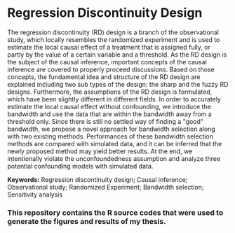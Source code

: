 # Regression Discontinuity Design

The regression discontinuity (RD) design is a branch of the observational study, which locally resembles the randomized experiment and is used to estimate the local causal effect of a treatment that is assigned fully, or partly by the value of a certain variable and a threshold. As the RD design is the subject of the causal inference, important concepts of the causal inference are covered to properly proceed discussions. Based on those concepts, the fundamental idea and structure of the RD design are explained including two sub types of the design: the sharp and the fuzzy RD designs. Furthermore, the assumptions of the RD design is formulated, which have been slightly different in different fields. In order to accurately estimate the local causal effect without confounding, we introduce the bandwidth and use the data that are within the bandwidth away from a threshold only. Since there is still no settled way of finding a "good" bandwidth, we propose a novel approach for bandwidth selection along with two existing methods. Performances of these bandwidth selection methods are compared with simulated data, and it can be inferred that the newly proposed method may yield better results. At the end, we intentionally violate the unconfoundedness assumption and analyze three potential confounding models with simulated data.

**Keywords:** Regression discontinuity design; Causal inference; Observational study; Randomized Experiment; Bandwidth selection; Sensitivity analysis

### This repository contains the **R** source codes that were used to generate the figures and results of my thesis.
